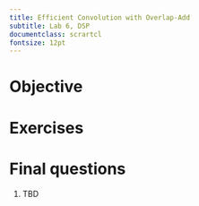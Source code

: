 ```yaml
---
title: Efficient Convolution with Overlap-Add
subtitle: Lab 6, DSP
documentclass: scrartcl
fontsize: 12pt
---
```


# Objective

   

# Exercises


# Final questions


1. TBD
